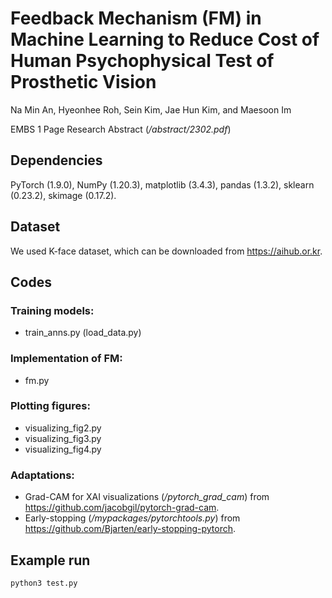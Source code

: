 # Feedback Mechanism (FM) in Machine Learning to Reduce Cost of Human Psychophysical Test of Prosthetic Vision

Na Min An, Hyeonhee Roh, Sein Kim, Jae Hun Kim, and Maesoon Im

EMBS 1 Page Research Abstract (*/abstract/2302.pdf*)

## Dependencies
PyTorch (1.9.0), NumPy (1.20.3), matplotlib (3.4.3), pandas (1.3.2), sklearn (0.23.2), skimage (0.17.2).

## Dataset
We used K-face dataset, which can be downloaded from https://aihub.or.kr.

## Codes
### Training models:
* train_anns.py (load_data.py)

### Implementation of FM:
* fm.py

### Plotting figures:
* visualizing_fig2.py
* visualizing_fig3.py
* visualizing_fig4.py

### Adaptations:
* Grad-CAM for XAI visualizations (*/pytorch_grad_cam*) from https://github.com/jacobgil/pytorch-grad-cam. <br />
* Early-stopping (*/mypackages/pytorchtools.py*) from https://github.com/Bjarten/early-stopping-pytorch.

## Example run
```
python3 test.py
```
